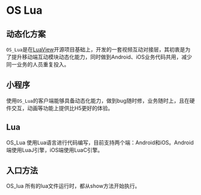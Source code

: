 # OS Lua

## 动态化方案
`OS_Lua`是在[LuaView](https://github.com/alibaba/LuaViewSDK)开源项目基础上，开发的一套视频互动对接层，其初衷是为了提升移动端互动模块动态化能力，同时做到Android、iOS业务代码共用，减少同一业务的人员重复投入。

## 小程序
使用`OS_Lua`的客户端能够具备动态化能力，做到bug随时修，业务随时上，且在硬件交互，动画等功能上提供比H5更好的体验。

## Lua
OS_Lua 使用Lua语言进行代码编写，目前支持两个端：Android和iOS。Android 端使用LuaJ引擎，iOS端使用LuaC引擎。

## 入口方法
OS_lua 所有的lua文件运行时，都从show方法开始执行。
